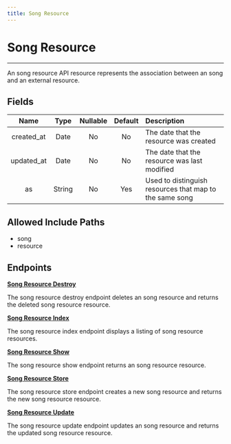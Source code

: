 ```yaml
---
title: Song Resource
---
```


# Song Resource

---

An song resource API resource represents the association between an song and an external resource.

## Fields

|    Name    |  Type   | Nullable | Default | Description                                              |
| :--------: | :-----: | :------: | :-----: | :------------------------------------------------------- |
| created_at | Date    | No       | No      | The date that the resource was created                   |
| updated_at | Date    | No       | No      | The date that the resource was last modified             |
| as         | String  | No       | Yes     | Used to distinguish resources that map to the same song |

## Allowed Include Paths

* song
* resource

## Endpoints

**[Song Resource Destroy](/wiki/songresource/destroy/)**

The song resource destroy endpoint deletes an song resource and returns the deleted song resource resource.

**[Song Resource Index](/wiki/songresource/index/)**

The song resource index endpoint displays a listing of song resource resources.

**[Song Resource Show](/wiki/songresource/show/)**

The song resource show endpoint returns an song resource resource.

**[Song Resource Store](/wiki/songresource/store/)**

The song resource store endpoint creates a new song resource and returns the new song resource resource.

**[Song Resource Update](/wiki/songresource/update/)**

The song resource update endpoint updates an song resource and returns the updated song resource resource.